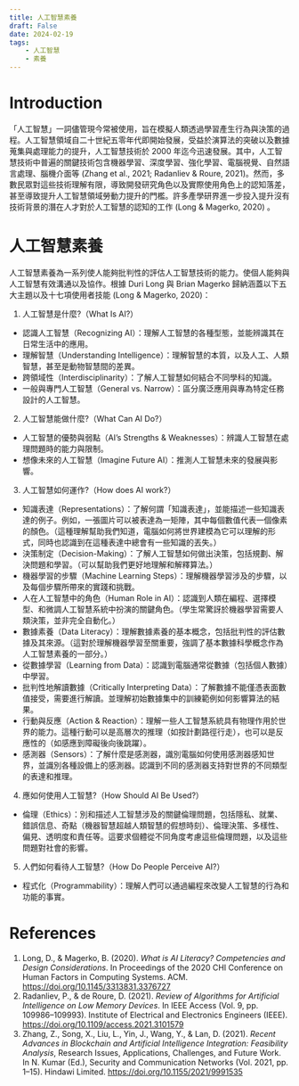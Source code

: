 ```yaml
---
title: 人工智慧素養
draft: False
date: 2024-02-19
tags:
    - 人工智慧
    - 素養
---
```

# Introduction
「人工智慧」一詞儘管現今常被使用，旨在模擬人類透過學習產生行為與決策的過程。人工智慧領域自二十世紀五零年代即開始發展，受益於演算法的突破以及數據蒐集與處理能力的提升，人工智慧技術於 2000 年迄今迅速發展。其中，人工智慧技術中普遍的關鍵技術包含機器學習、深度學習、強化學習、電腦視覺、自然語言處理、腦機介面等 (Zhang et al., 2021; Radanliev & Roure, 2021)。然而，多數民眾對這些技術理解有限，導致開發研究角色以及實際使用角色上的認知落差，甚至導致提升人工智慧領域勞動力提升的門檻。許多產學研界進一步投入提升沒有技術背景的潛在人才對於人工智慧的認知的工作 (Long & Magerko, 2020)
。

# 人工智慧素養
人工智慧素養為一系列使人能夠批判性的評估人工智慧技術的能力。使個人能夠與人工智慧有效溝通以及協作。根據 Duri Long 與 Brian Magerko 歸納涵蓋以下五大主題以及十七項使用者技能 (Long & Magerko, 2020)：
1. 人工智慧是什麼?（What Is AI?）
  - 認識人工智慧（Recognizing AI）：理解人工智慧的各種型態，並能辨識其在日常生活中的應用。
  - 理解智慧（Understanding Intelligence）：理解智慧的本質，以及人工、人類智慧，甚至是動物智慧間的差異。
  - 跨領域性（Interdisciplinarity）：了解人工智慧如何結合不同學科的知識。
  - 一般與專門人工智慧（General vs. Narrow）：區分廣泛應用與專為特定任務設計的人工智慧。
2. 人工智慧能做什麼?（What Can AI Do?）
  - 人工智慧的優勢與弱點（AI’s Strengths & Weaknesses）：辨識人工智慧在處理問題時的能力與限制。
  - 想像未來的人工智慧（Imagine Future AI）：推測人工智慧未來的發展與影響。
3. 人工智慧如何運作?（How does AI work?）
  - 知識表達（Representations）：了解何謂「知識表達」，並能描述一些知識表達的例子。例如，一張圖片可以被表達為一矩陣，其中每個數值代表一個像素的顏色。（這種理解幫助我們知道，電腦如何將世界建模為它可以理解的形式，同時也認識到在這種表達中總會有一些知識的丟失。）
  - 決策制定（Decision-Making）：了解人工智慧如何做出決策，包括規劃、解決問題和學習。（可以幫助我們更好地理解和解釋算法。）
  - 機器學習的步驟（Machine Learning Steps）：理解機器學習涉及的步驟，以及每個步驟所帶來的實踐和挑戰。
  - 人在人工智慧中的角色（Human Role in AI）：認識到人類在編程、選擇模型、和微調人工智慧系統中扮演的關鍵角色。（學生常驚訝於機器學習需要人類決策，並非完全自動化。）
  - 數據素養（Data Literacy）：理解數據素養的基本概念，包括批判性的評估數據及其來源。（這對於理解機器學習至關重要，強調了基本數據科學概念作為人工智慧素養的一部分。）
  - 從數據學習（Learning from Data）：認識到電腦通常從數據（包括個人數據）中學習。
  - 批判性地解讀數據（Critically Interpreting Data）：了解數據不能僅憑表面數值接受，需要進行解讀。並理解初始數據集中的訓練範例如何影響算法的結果。
  - 行動與反應（Action & Reaction）：理解一些人工智慧系統具有物理作用於世界的能力。這種行動可以是高層次的推理（如按計劃路徑行走），也可以是反應性的（如感應到障礙後向後跳躍）。
  - 感測器（Sensors）：了解什麼是感測器，識別電腦如何使用感測器感知世界，並識別各種設備上的感測器。認識到不同的感測器支持對世界的不同類型的表達和推理。
4. 應如何使用人工智慧?（How Should AI Be Used?）
  - 倫理（Ethics）：別和描述人工智慧涉及的關鍵倫理問題，包括隱私、就業、錯誤信息、奇點（機器智慧超越人類智慧的假想時刻）、倫理決策、多樣性、偏見、透明度和責任等。這要求個體從不同角度考慮這些倫理問題，以及這些問題對社會的影響。
5. 人們如何看待人工智慧?（How Do People Perceive AI?）
  - 程式化（Programmability）：理解人們可以通過編程來改變人工智慧的行為和功能的事實。

# References

1. Long, D., & Magerko, B. (2020). *What is AI Literacy? Competencies and Design Considerations*. In Proceedings of the 2020 CHI Conference on Human Factors in Computing Systems. ACM. https://doi.org/10.1145/3313831.3376727
2. Radanliev, P., & de Roure, D. (2021). *Review of Algorithms for Artificial Intelligence on Low Memory Devices*. In IEEE Access (Vol. 9, pp. 109986–109993). Institute of Electrical and Electronics Engineers (IEEE). https://doi.org/10.1109/access.2021.3101579
3. Zhang, Z., Song, X., Liu, L., Yin, J., Wang, Y., & Lan, D. (2021). *Recent Advances in Blockchain and Artificial Intelligence Integration: Feasibility Analysis*, Research Issues, Applications, Challenges, and Future Work. In N. Kumar (Ed.), Security and Communication Networks (Vol. 2021, pp. 1–15). Hindawi Limited. https://doi.org/10.1155/2021/9991535